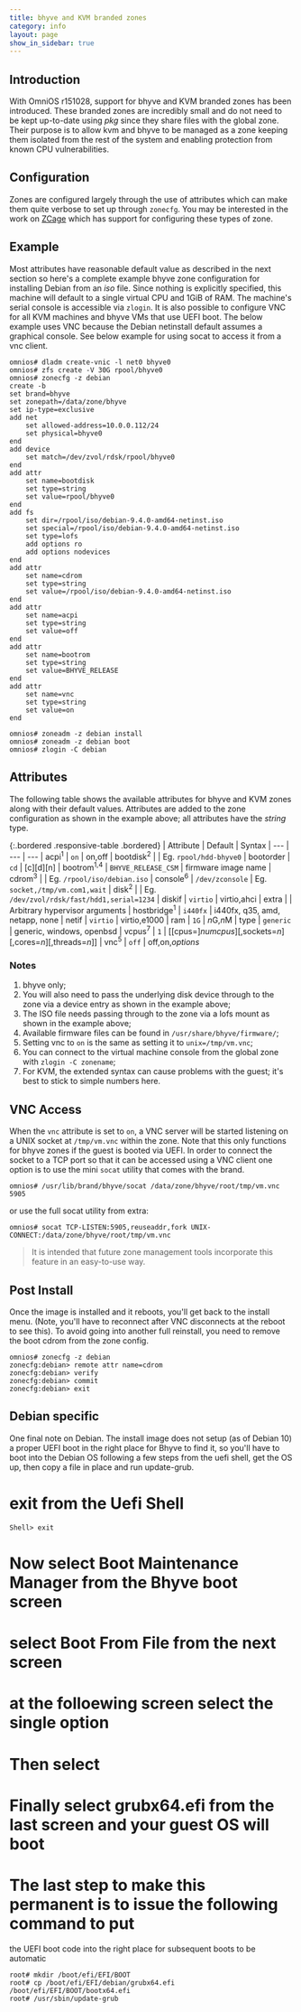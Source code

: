 ```yaml
---
title: bhyve and KVM branded zones
category: info
layout: page
show_in_sidebar: true
---
```


## Introduction

With OmniOS r151028, support for bhyve and KVM branded zones has been
introduced. These branded zones are incredibly small and do not need to be kept
up-to-date using _pkg_ since they share files with the global zone. Their
purpose is to allow kvm and bhyve to be managed as a zone keeping them
isolated from the rest of the system and enabling protection from known
CPU vulnerabilities.

## Configuration

Zones are configured largely through the use of attributes which can make
them quite verbose to set up through `zonecfg`. You may be interested in
the work on [ZCage](https://github.com/cneira/zcage) which has support for
configuring these types of zone.

## Example

Most attributes have reasonable default value as described in the next
section so here's a complete example bhyve zone configuration for installing
Debian from an _iso_ file. Since nothing is explicitly specified, this machine
will default to a single virtual CPU and 1GiB of RAM. The machine's serial
console is accessible via `zlogin`. It is also possible to configure VNC for
all KVM machines and bhyve VMs that use UEFI boot. The below example uses VNC because
the Debian netinstall default assumes a graphical console. See below example for
using socat to access it from a vnc client.

```terminal
omnios# dladm create-vnic -l net0 bhyve0
omnios# zfs create -V 30G rpool/bhyve0
omnios# zonecfg -z debian
create -b
set brand=bhyve
set zonepath=/data/zone/bhyve
set ip-type=exclusive
add net
    set allowed-address=10.0.0.112/24
    set physical=bhyve0
end
add device
    set match=/dev/zvol/rdsk/rpool/bhyve0
end
add attr
    set name=bootdisk
    set type=string
    set value=rpool/bhyve0
end
add fs
    set dir=/rpool/iso/debian-9.4.0-amd64-netinst.iso
    set special=/rpool/iso/debian-9.4.0-amd64-netinst.iso
    set type=lofs
    add options ro
    add options nodevices
end
add attr
    set name=cdrom
    set type=string
    set value=/rpool/iso/debian-9.4.0-amd64-netinst.iso
end
add attr
    set name=acpi
    set type=string
    set value=off
end
add attr
    set name=bootrom
    set type=string
    set value=BHYVE_RELEASE
end
add attr
    set name=vnc
    set type=string
    set value=on
end

omnios# zoneadm -z debian install
omnios# zoneadm -z debian boot
omnios# zlogin -C debian
```

## Attributes

The following table shows the available attributes for bhyve and KVM zones
along with their default values. Attributes are added to the zone
configuration as shown in the example above; all attributes have the
_string_ type.

{:.bordered .responsive-table .bordered}
| Attribute			| Default		| Syntax
| ---				| ---			| ---
| acpi<sup>1</sup>		| `on`			| on,off
| bootdisk<sup>2</sup>		|			| Eg. `rpool/hdd-bhyve0`
| bootorder			| `cd`			| [c][d][n]
| bootrom<sup>1,4</sup>		| `BHYVE_RELEASE_CSM`	| firmware image name
| cdrom<sup>3</sup>		|			| Eg. `/rpool/iso/debian.iso`
| console<sup>6</sup>		| `/dev/zconsole`	| Eg. `socket,/tmp/vm.com1,wait`
| disk<sup>2</sup>		|			| Eg. `/dev/zvol/rdsk/fast/hdd1,serial=1234`
| diskif			| `virtio`		| virtio,ahci
| extra				|			| Arbitrary hypervisor arguments
| hostbridge<sup>1</sup>	| `i440fx`		| i440fx, q35, amd, netapp, none
| netif				| `virtio`		| virtio,e1000
| ram				| `1G`			| <i>n</i>G,<i>n</i>M
| type				| `generic`		| generic, windows, openbsd
| vcpus<sup>7</sup>		| `1`			| [[cpus=]_numcpus_][,sockets=_n_][,cores=_n_][,threads=_n_]]
| vnc<sup>5</sup>		| `off`			| off,on,_options_

### Notes

1. bhyve only;
2. You will also need to pass the underlying disk device through to the zone
   via a device entry as shown in the example above;
3. The ISO file needs passing through to the zone via a lofs mount as shown
   in the example above;
4. Available firmware files can be found in `/usr/share/bhyve/firmware/`;
5. Setting vnc to `on` is the same as setting it to `unix=/tmp/vm.vnc`;
6. You can connect to the virtual machine console from the global zone with
   `zlogin -C zonename`;
7. For KVM, the extended syntax can cause problems with the guest; it's best to stick to simple numbers here.


## VNC Access

When the `vnc` attribute is set to `on`, a VNC server will be started
listening on a UNIX socket at `/tmp/vm.vnc` within the zone. Note that this
only functions for bhyve zones if the guest is booted via UEFI. In order to
connect the socket to a TCP port so that it can be accessed using a VNC client
one option is to use the mini `socat` utility that comes with the brand.

```terminal
omnios# /usr/lib/brand/bhyve/socat /data/zone/bhyve/root/tmp/vm.vnc 5905
```

or use the full socat utility from extra:

```terminal
omnios# socat TCP-LISTEN:5905,reuseaddr,fork UNIX-CONNECT:/data/zone/bhyve/root/tmp/vm.vnc
```

> It is intended that future zone management tools incorporate this feature
> in an easy-to-use way.

## Post Install

Once the image is installed and it reboots, you'll get back to the install menu.
(Note, you'll have to reconnect after VNC disconnects at the reboot to see this).
To avoid going into another full reinstall, you need to remove the boot cdrom from 
the zone config.

```terminal
omnios# zonecfg -z debian
zonecfg:debian> remote attr name=cdrom
zonecfg:debian> verify
zonecfg:debian> commit
zonecfg:debian> exit
```

## Debian specific

One final note on Debian. The install image does not setup (as of Debian 10) a proper
UEFI boot in the right place for Bhyve to find it, so you'll have to boot into the 
Debian OS following a few steps from the uefi shell, get the OS up, then copy a file
in place and run update-grub.

# exit from the Uefi Shell
```terminal
Shell> exit
```

# Now select Boot Maintenance Manager from the Bhyve boot screen
# select Boot From File from the next screen
# at the folloewing screen select the single <EFI> option
# Then select <debian>
# Finally select grubx64.efi from the last screen and your guest OS will boot
# The last step to make this permanent is to issue the following command to put
the UEFI boot code into the right place for subsequent boots to be automatic
    
```terminal
root# mkdir /boot/efi/EFI/BOOT
root# cp /boot/efi/EFI/debian/grubx64.efi /boot/efi/EFI/BOOT/bootx64.efi
root# /usr/sbin/update-grub
```
